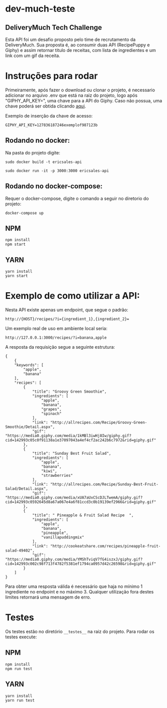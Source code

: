 # dev-much-teste
## DeliveryMuch Tech Challenge
Esta API foi um desafio proposto pelo time de recrutamento da DeliveryMuch. Sua proposta é, ao consumir duas API (RecipePuppy e Giphy) e assim retornar titulo de receitas, com lista de ingredientes e um link com um gif da receita.

# Instruções para rodar
Primeiramente, após fazer o download ou clonar o projeto, é necessario adicionar no arquivo .env que está na raiz do projeto, logo após "GIPHY_API_KEY=", uma chave para a API do Giphy. Caso não possua, uma chave poderá ser obtida clicando [aqui](https://developers.giphy.com/).

Exemplo de inserção da chave de acesso:
```
GIPHY_API_KEY=127836187246exemplof987123b
```

## Rodando no __docker__:
Na pasta do projeto digite:
```
sudo docker build -t ericsales-api
```
```
sudo docker run -it -p 3000:3000 ericsales-api
```

## Rodando no __docker-compose__:
Requer o docker-compose, digite o comando a seguir no diretorio do projeto:
```
docker-compose up
```
## NPM
```
npm install
npm start
```
## YARN
```
yarn install
yarn start
```
# Exemplo de como utilizar a API:

Nesta API existe apenas um endpoint, que segue o padrão:

``` 
http://{HOST}/recipes/?i={ingredient_1},{ingredient_2}= 
```
Um exemplo real de uso em ambiente local seria:

```
http://127.0.0.1:3000/recipes/?i=banana,apple
```
A resposta da requisição segue a seguinte estrutura:
```
{
    {
    "keywords": [
        "apple",
        "banana"
    ],
    "recipes": [
        {
            "title": "Groovy Green Smoothie",
            "ingredients": [
                "apple",
                "banana",
                "grapes",
                "spinach"
            ],
            "link": "http://allrecipes.com/Recipe/Groovy-Green-Smoothie/Detail.aspx",
            "gif": "https://media0.giphy.com/media/1kMBl3iwHj8Iw/giphy.gif?cid=142993c05c0f91138a1e37097043a4ef4cf2ac242b6c7972&rid=giphy.gif"
        },
        {
            "title": "Sunday Best Fruit Salad",
            "ingredients": [
                "apple",
                "banana",
                "kiwi",
                "strawberries"
            ],
            "link": "http://allrecipes.com/Recipe/Sunday-Best-Fruit-Salad/Detail.aspx",
            "gif": "https://media0.giphy.com/media/xUA7aUxCScDJLTwemA/giphy.gif?cid=142993c0592645d8a67a067e4a6f81ccd3c0b19139ef2966&rid=giphy.gif"
        },
        {
            "title": " Pineapple & Fruit Salad Recipe  ",
            "ingredients": [
                "apple",
                "banana",
                "pineapple",
                "vanillapuddingmix"
            ],
            "link": "http://cookeatshare.com/recipes/pineapple-fruit-salad-49402",
            "gif": "https://media0.giphy.com/media/YMShTviqV7fG4iszxJ/giphy.gif?cid=142993c002c98f713f4782f5381ef1794ca0957d42c26598&rid=giphy.gif"
        }
    ]
}
```
Para obter uma resposta válida é necessário que haja no mínimo 1 ingrediente no endpoint e no máximo 3. Qualquer utilização fora destes limites retornará uma mensagem de erro.

# Testes

Os testes estão no diretório ```__testes__``` na raiz do projeto. Para rodar os testes execute:
## NPM
```
npm install
npm run test
```
## YARN
```
yarn install
yarn run test
```
